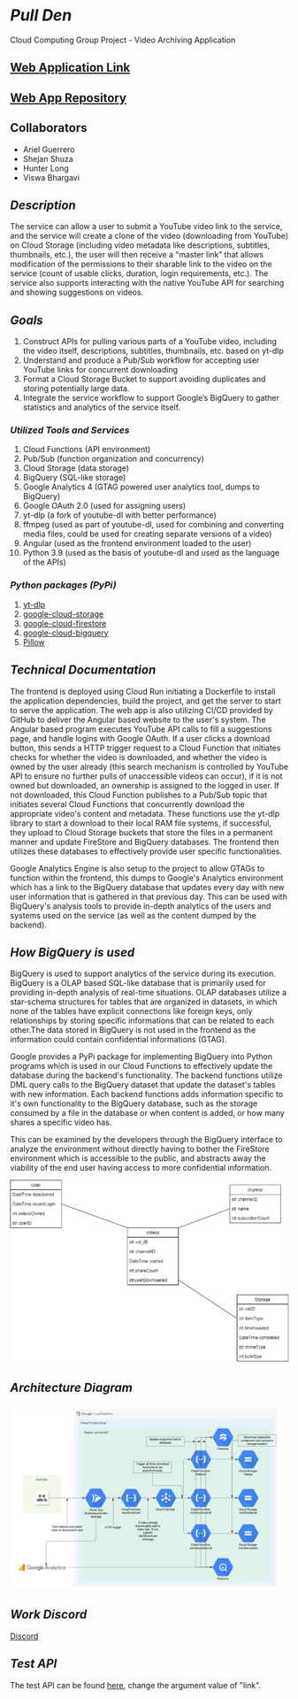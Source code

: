 # ***Pull Den***

Cloud Computing Group Project - Video Archiving Application

## [Web Application Link](https://pull-den-web-app-prdbw7yvpq-uc.a.run.app/)

## [Web App Repository](https://github.com/aguerrero232/pull-den-web-app)

## **Collaborators**

* Ariel Guerrero
* Shejan Shuza
* Hunter Long
* Viswa Bhargavi

## ***Description***

The service can allow a user to submit a YouTube video link to the service, and the service will create a
clone of the video (downloading from YouTube) on Cloud Storage (including video metadata like descriptions, subtitles, thumbnails, etc.), the user will then receive a “master link” that allows modification of the permissions to their sharable link to the video on the service (count of usable clicks, duration, login requirements, etc.). The service also supports interacting with the native YouTube API for searching and showing suggestions on videos.

## ***Goals***

1. Construct APIs for pulling various parts of a YouTube video, including the video itself,
descriptions, subtitles, thumbnails, etc. based on yt-dlp
2. Understand and produce a Pub/Sub workflow for accepting user YouTube links for concurrent downloading
3. Format a Cloud Storage Bucket to support avoiding duplicates and storing potentially large data.
4. Integrate the service workflow to support Google’s BigQuery to gather statistics and analytics of
the service itself.

### ***Utilized Tools and Services***

1. Cloud Functions (API environment)
2. Pub/Sub (function organization and concurrency)
3. Cloud Storage (data storage)
4. BigQuery (SQL-like storage)
5. Google Analytics 4 (GTAG powered user analytics tool, dumps to BigQuery)
6. Google OAuth 2.0 (used for assigning users)
6. yt-dlp (a fork of youtube-dl with better performance)
7. ffmpeg (used as part of youtube-dl, used for combining and converting media files, could be
used for creating separate versions of a video)
8. Angular (used as the frontend environment loaded to the user)
9. Python 3.9 (used as the basis of youtube-dl and used as the language of the APIs)

### ***Python packages (PyPi)***

1. [yt-dlp](https://pypi.org/project/yt-dlp/)
2. [google-cloud-storage](https://pypi.org/project/google-cloud-storage/)
3. [google-cloud-firestore](https://pypi.org/project/google-cloud-firestore/)
4. [google-cloud-bigquery](https://pypi.org/project/google-cloud-bigquery/)
5. [Pillow](https://pypi.org/project/Pillow/)

## ***Technical Documentation***

The frontend is deployed using Cloud Run initiating a Dockerfile to install the application dependencies, build the project, and get the server to start to serve the application. The web app is also utilizing CI/CD provided by GitHub to deliver the Angular based website to the user's system. The Angular based program executes YouTube API calls to fill a suggestions page, and handle logins with Google OAuth. If a user clicks a download button, this sends a HTTP trigger request to a Cloud Function that initiates checks for whether the video is downloaded, and whether the video is owned by the user already (this search mechanism is controlled by YouTube API to ensure no further pulls of unaccessible videos can occur), if it is not owned but downloaded, an ownership is assigned to the logged in user. If not downloaded, this Cloud Function publishes to a Pub/Sub topic that initiates several Cloud Functions that concurrently download the appropriate video's content and metadata. These functions use the yt-dlp library to start a download to their local RAM file systems, if successful, they upload to Cloud Storage buckets that store the files in a permanent manner and update FireStore and BigQuery databases. The frontend then utilizes these databases to effectively provide user specific functionalities.

Google Analytics Engine is also setup to the project to allow GTAGs to function within the frontend, this dumps to Google's Analytics environment which has a link to the BigQuery database that updates every day with new user information that is gathered in that previous day. This can be used with BigQuery's analysis tools to provide in-depth analytics of the users and systems used on the service (as well as the content dumped by the backend).

## ***How BigQuery is used***

BigQuery is used to support analytics of the service during its execution. BigQuery is a OLAP based SQL-like database that is primarily used for providing in-depth analysis of real-time situations. OLAP databases utilize a star-schema structures for tables that are organized in datasets, in which none of the tables have explicit connections like foreign keys, only relationships by storing specific informations that can be related to each other.The data stored in BigQuery is not used in the frontend as the information could contain confidential informations (GTAG).

Google provides a PyPi package for implementing BigQuery into Python programs which is used in our Cloud Functions to effectively update the database during the backend's functionality. The backend functions utilize DML query calls to the BigQuery dataset that update the dataset's tables with new information. Each backend functions adds information specific to it's own functionality to the BigQuery database, such as the storage consumed by a file in the database or when content is added, or how many shares a specific video has.

This can be examined by the developers through the BigQuery interface to analyze the environment without directly having to bother the FireStore environment which is accessible to the public, and abstracts away the viability of the end user having access to more confidential information.

![](BigQueryUML.drawio.png)

## ***Architecture Diagram***

![](ytdl_architecture_2022-05-03.png)

## ***Work Discord***

[Discord](https://discord.gg/6AmEpgpPtu)

## ***Test API***

The test API can be found [here](https://us-central1-cs4843-youtube-dl.cloudfunctions.net/test-youtube-video-download?link=), change the argument value of "link".
